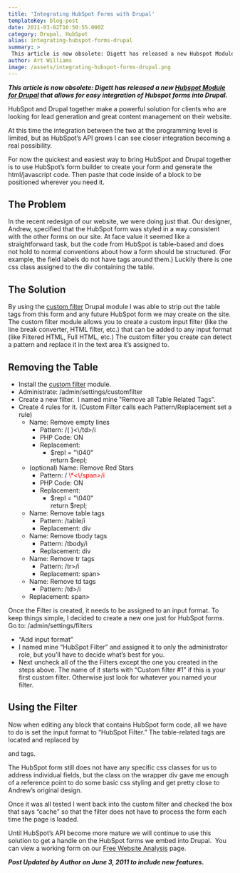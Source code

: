```yaml
---
title: 'Integrating HubSpot Forms with Drupal'
templateKey: blog-post
date: 2011-03-02T16:50:55.000Z
category: Drupal, HubSpot
alias: integrating-hubspot-forms-drupal
summary: > 
 This article is now obsolete: Digett has released a new Hubspot Module for Drupal that allows for easy integration of Hubspot forms into Drupal. HubSpot and Drupal together make a powerful solution for clients who are looking for lead generation and great content management on their website.
author: Art Williams
image: /assets/integrating-hubspot-forms-drupal.png
---
```


_**This article is now obsolete: Digett has released a new [Hubspot Module for Drupal](/insights/announcing-hubspot-module-drupal) that allows for easy integration of Hubspot forms into Drupal.**_

HubSpot and Drupal together make a powerful solution for clients who are looking for lead generation and great content management on their website.

At this time the integration between the two at the programming level is limited, but as HubSpot’s API grows I can see closer integration becoming a real possibility.

For now the quickest and easiest way to bring HubSpot and Drupal together is to use HubSpot’s form builder to create your form and generate the html/javascript code. Then paste that code inside of a block to be positioned wherever you need it.

The Problem
-----------

In the recent redesign of our website, we were doing just that. Our designer, Andrew, specified that the HubSpot form was styled in a way consistent with the other forms on our site. At face value it seemed like a straightforward task, but the code from HubSpot is table-based and does not hold to normal conventions about how a form should be structured. (For example, the field labels do not have <label> tags around them.) Luckily there is one css class assigned to the div containing the table.

The Solution
------------

By using the [custom filter](https://www.drupal.org/project/customfilter) Drupal module I was able to strip out the table tags from this form and any future HubSpot form we may create on the site. The custom filter module allows you to create a custom input filter (like the line break converter, HTML filter, etc.) that can be added to any input format (like Filtered HTML, Full HTML, etc.) The custom filter you create can detect a pattern and replace it in the text area it’s assigned to.

Removing the Table
------------------

*   Install the [custom filter](https://www.drupal.org/project/customfilter) module.
*   Administrate: /admin/settings/customfilter
*   Create a new filter.  I named mine "Remove all Table Related Tags".
*   Create 4 rules for it. (Custom Filter calls each Pattern/Replacement set a rule)
    *   Name: Remove empty lines
        *   Pattern: /<td>(&nbsp;)<\\/td>/i
        *   PHP Code: ON
        *   Replacement:
            *   $repl = "\\040"  
                return $repl;
    *   (optional) Name: Remove Red Stars
        *   Pattern: /<span style='color: red'> \\\*<\\/span>/i
        *   PHP Code: ON
        *   Replacement:
            *   $repl = "\\040"  
                return $repl;
    *   Name: Remove table tags
        *   Pattern: /table/i
        *   Replacement: div
    *   Name: Remove tbody tags
        *   Pattern: /tbody/i
        *   Replacement: div
    *   Name: Remove tr tags
        *   Pattern: /tr>/i
        *   Replacement: span>
    *   Name: Remove td tags
        *   Pattern: /td>/i
    *   Replacement: span>

Once the Filter is created, it needs to be assigned to an input format. To keep things simple, I decided to create a new one just for HubSpot forms.  
Go to: /admin/settings/filters

*   “Add input format”
*   I named mine “HubSpot Filter” and assigned it to only the administrator role, but you’ll have to decide what’s best for you.
*   Next uncheck all of the the Filters except the one you created in the steps above. The name of it starts with “Custom filter #1” if this is your first custom filter. Otherwise just look for whatever you named your filter.

Using the Filter
----------------

Now when editing any block that contains HubSpot form code, all we have to do is set the input format to “HubSpot Filter.” The table-related tags are located and replaced by <div> and <span> tags.

The HubSpot form still does not have any specific css classes for us to address individual fields, but the class on the wrapper div gave me enough of a reference point to do some basic css styling and get pretty close to Andrew’s original design.

Once it was all tested I went back into the custom filter and checked the box that says “cache” so that the filter does not have to process the form each time the page is loaded.

Until HubSpot’s API become more mature we will continue to use this solution to get a handle on the HubSpot forms we embed into Drupal.  You can view a working form on our [Free Website Analysis](/contact) page.

**_Post Updated by Author on June 3, 2011 to include new features._**
